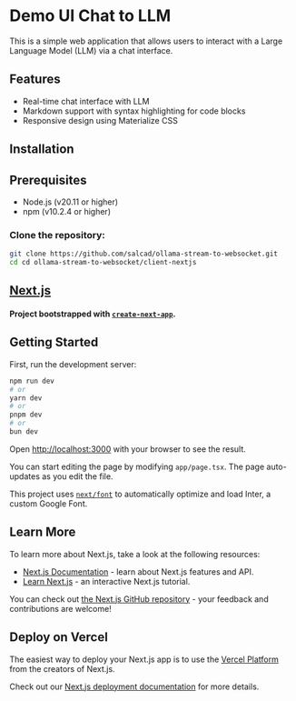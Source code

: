 # Demo UI Chat to LLM

This is a simple web application that allows users to interact with a Large Language Model (LLM) via a chat interface. 

## Features

- Real-time chat interface with LLM
- Markdown support with syntax highlighting for code blocks
- Responsive design using Materialize CSS

## Installation

## Prerequisites

- Node.js (v20.11 or higher)
- npm (v10.2.4 or higher)

### Clone the repository:

```bash
git clone https://github.com/salcad/ollama-stream-to-websocket.git
cd cd ollama-stream-to-websocket/client-nextjs
```

## [Next.js](https://nextjs.org/) 
#### Project bootstrapped with [`create-next-app`](https://github.com/vercel/next.js/tree/canary/packages/create-next-app).

## Getting Started

First, run the development server:

```bash
npm run dev
# or
yarn dev
# or
pnpm dev
# or
bun dev
```

Open [http://localhost:3000](http://localhost:3000) with your browser to see the result.

You can start editing the page by modifying `app/page.tsx`. The page auto-updates as you edit the file.

This project uses [`next/font`](https://nextjs.org/docs/basic-features/font-optimization) to automatically optimize and load Inter, a custom Google Font.

## Learn More

To learn more about Next.js, take a look at the following resources:

- [Next.js Documentation](https://nextjs.org/docs) - learn about Next.js features and API.
- [Learn Next.js](https://nextjs.org/learn) - an interactive Next.js tutorial.

You can check out [the Next.js GitHub repository](https://github.com/vercel/next.js/) - your feedback and contributions are welcome!

## Deploy on Vercel

The easiest way to deploy your Next.js app is to use the [Vercel Platform](https://vercel.com/new?utm_medium=default-template&filter=next.js&utm_source=create-next-app&utm_campaign=create-next-app-readme) from the creators of Next.js.

Check out our [Next.js deployment documentation](https://nextjs.org/docs/deployment) for more details.

